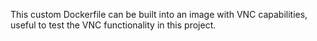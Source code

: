 This custom Dockerfile can be built into an image with VNC capabilities, useful to test the VNC functionality in this project.
